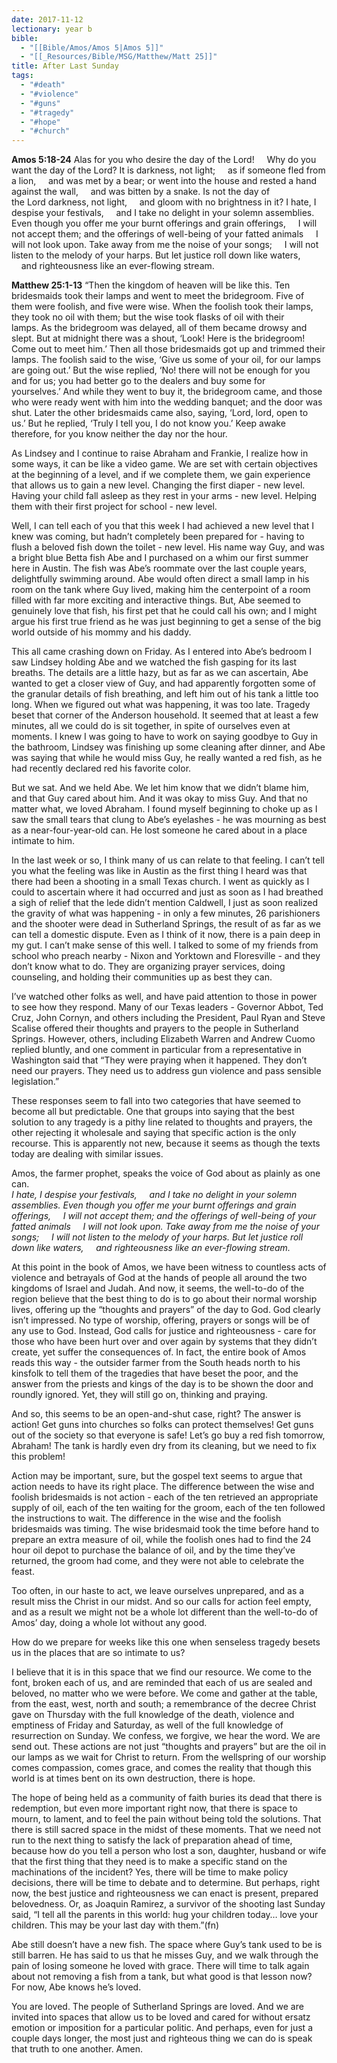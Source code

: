 ```yaml
---
date: 2017-11-12
lectionary: year b
bible:
  - "[[Bible/Amos/Amos 5|Amos 5]]"
  - "[[_Resources/Bible/MSG/Matthew/Matt 25]]"
title: After Last Sunday
tags:
  - "#death"
  - "#violence"
  - "#guns"
  - "#tragedy"
  - "#hope"
  - "#church"
---
```


**Amos 5:18-24**
Alas for you who desire the day of the Lord!     Why do you want the day of the Lord? It is darkness, not light;
    as if someone fled from a lion,     and was met by a bear; or went into the house and rested a hand against the wall,     and was bitten by a snake.
Is not the day of the Lord darkness, not light,     and gloom with no brightness in it?
I hate, I despise your festivals,     and I take no delight in your solemn assemblies.
Even though you offer me your burnt offerings and grain offerings,     I will not accept them; and the offerings of well-being of your fatted animals     I will not look upon.
Take away from me the noise of your songs;     I will not listen to the melody of your harps.
But let justice roll down like waters,     and righteousness like an ever-flowing stream.

**Matthew 25:1-13**
“Then the kingdom of heaven will be like this. Ten bridesmaids took their lamps and went to meet the bridegroom. Five of them were foolish, and five were wise. When the foolish took their lamps, they took no oil with them; but the wise took flasks of oil with their lamps. As the bridegroom was delayed, all of them became drowsy and slept. But at midnight there was a shout, ‘Look! Here is the bridegroom! Come out to meet him.’ Then all those bridesmaids got up and trimmed their lamps. The foolish said to the wise, ‘Give us some of your oil, for our lamps are going out.’ But the wise replied, ‘No! there will not be enough for you and for us; you had better go to the dealers and buy some for yourselves.’ And while they went to buy it, the bridegroom came, and those who were ready went with him into the wedding banquet; and the door was shut. Later the other bridesmaids came also, saying, ‘Lord, lord, open to us.’ But he replied, ‘Truly I tell you, I do not know you.’ Keep awake therefore, for you know neither the day nor the hour.

As Lindsey and I continue to raise Abraham and Frankie, I realize how in some ways, it can be like a video game.  We are set with certain objectives at the beginning of a level, and if we complete them, we gain experience that allows us to gain a new level.  Changing the first diaper - new level.  Having your child fall asleep as they rest in your arms - new level.  Helping them with their first project for school - new level.

Well, I can tell each of you that this week I had achieved a new level that I knew was coming, but hadn’t completely been prepared for - having to flush a beloved fish down the toilet - new level.  His name way Guy, and was a bright blue Betta fish Abe and I purchased on a whim our first summer here in Austin.  The fish was Abe’s roommate over the last couple years, delightfully swimming around.  Abe would often direct a small lamp in his room on the tank where Guy lived, making him the centerpoint of a room filled with far more exciting and interactive things.  But, Abe seemed to genuinely love that fish, his first pet that he could call his own; and I might argue his first true friend as he was just beginning to get a sense of the big world outside of his mommy and his daddy.

This all came crashing down on Friday. As I entered into Abe’s bedroom I saw Lindsey holding Abe and we watched the fish gasping for its last breaths.  The details are a little hazy, but as far as we can ascertain, Abe wanted to get a closer view of Guy, and had apparently forgotten some of the granular details of fish breathing, and left him out of his tank a little too long.  When we figured out what was happening, it was too late.  Tragedy beset that corner of the Anderson household.  It seemed that at least a few minutes, all we could do is sit together, in spite of ourselves even at moments.  I knew I was going to have to work on saying goodbye to Guy in the bathroom, Lindsey was finishing up some cleaning after dinner, and Abe was saying that while he would miss Guy, he really wanted a red fish, as he had recently declared red his favorite color.

But we sat.  And we held Abe.  We let him know that we didn’t blame him, and that Guy cared about him.  And it was okay to miss Guy.  And that no matter what, we loved Abraham.  I found myself beginning to choke up as I saw the small tears that clung to Abe’s eyelashes - he was mourning as best as a near-four-year-old can.  He lost someone he cared about in a place intimate to him.

In the last week or so, I think many of us can relate to that feeling.  I can’t tell you what the feeling was like in Austin as the first thing I heard was that there had been a shooting in a small Texas church.  I went as quickly as I could to ascertain where it had occurred and just as soon as I had breathed a sigh of relief that the lede didn’t mention Caldwell, I just as soon realized the gravity of what was happening - in only a few minutes, 26 parishioners and the shooter were dead in Sutherland Springs, the result of as far as we can tell a domestic dispute.  Even as I think of it now, there is a pain deep in my gut.  I can’t make sense of this well.  I talked to some of my friends from school who preach nearby - Nixon and Yorktown and Floresville - and they don’t know what to do.  They are organizing prayer services, doing counseling, and holding their communities up as best they can.

I’ve watched other folks as well, and have paid attention to those in power to see how they respond.  Many of our Texas leaders - Governor Abbot, Ted Cruz, John Cornyn, and others including the President, Paul Ryan and Steve Scalise offered their thoughts and prayers to the people in Sutherland Springs.  However, others, including Elizabeth Warren and Andrew Cuomo replied bluntly,  and one comment in particular from a representative in Washington said that “They were praying when it happened. They don’t need our prayers. They need us to address gun violence and pass sensible legislation.”

These responses seem to fall into two categories that have seemed to become all but predictable.  One that groups into saying that the best solution to any tragedy is a pithy line related to thoughts and prayers, the other rejecting it wholesale and saying that specific action is the only recourse.  This is apparently not new, because it seems as though the texts today are dealing with similar issues.

Amos, the farmer prophet, speaks the voice of God about as plainly as one can.  
_I hate, I despise your festivals,     and I take no delight in your solemn assemblies._
_Even though you offer me your burnt offerings and grain offerings,     I will not accept them; and the offerings of well-being of your fatted animals     I will not look upon._
_Take away from me the noise of your songs;     I will not listen to the melody of your harps._
_But let justice roll down like waters,     and righteousness like an ever-flowing stream._

At this point in the book of Amos, we have been witness to countless acts of violence and betrayals of God at the hands of people all around the two kingdoms of Israel and Judah.  And now, it seems, the well-to-do of the region believe that the best thing to do is to go about their normal worship lives, offering up the “thoughts and prayers” of the day to God.  God clearly isn’t impressed.  No type of worship, offering, prayers or songs will be of any use to God.  Instead, God calls for justice and righteousness - care for those who have been hurt over and over again by systems that they didn’t create, yet suffer the consequences of.  In fact, the entire book of Amos reads this way - the outsider farmer from the South heads north to his kinsfolk to tell them of the tragedies that have beset the poor, and the answer from the priests and kings of the day is to be shown the door and roundly ignored.  Yet, they will still go on, thinking and praying.  

And so, this seems to be an open-and-shut case, right?  The answer is action!  Get guns into churches so folks can protect themselves!  Get guns out of the society so that everyone is safe!  Let’s go buy a red fish tomorrow, Abraham!  The tank is hardly even dry from its cleaning, but we need to fix this problem!

Action may be important, sure, but the gospel text seems to argue that action needs to have its right place.  The difference between the wise and foolish bridesmaids is not action - each of the ten retrieved an appropriate supply of oil, each of the ten waiting for the groom, each of the ten followed the instructions to wait.  The difference in the wise and the foolish bridesmaids was timing.  The wise bridesmaid took the time before hand to prepare an extra measure of oil, while the foolish ones had to find the 24 hour oil depot to purchase the balance of oil, and by the time they’ve returned, the groom had come, and they were not able to celebrate the feast.

Too often, in our haste to act, we leave ourselves unprepared, and as a result miss the Christ in our midst.  And so our calls for action feel empty, and as a result we might not be a whole lot different than the well-to-do of Amos’ day, doing a whole lot without any good.

How do we prepare for weeks like this one when senseless tragedy besets us in the places that are so intimate to us?

I believe that it is in this space that we find our resource.  We come to the font, broken each of us, and are reminded that each of us are sealed and beloved, no matter who we were before.  We come and gather at the table, from the east, west, north and south; a remembrance of the decree Christ gave on Thursday with the full knowledge of the death, violence and emptiness of Friday and Saturday, as well of the full knowledge of resurrection on Sunday.  We confess, we forgive, we hear the word.  We are send out.  These actions are not just “thoughts and prayers” but are the oil in our lamps as we wait for Christ to return.  From the wellspring of our worship comes compassion, comes grace, and comes the reality that though this world is at times bent on its own destruction, there is hope.

The hope of being held as a community of faith buries its dead that there is redemption, but even more important right now, that there is space to mourn, to lament, and to feel the pain without being told the solutions.  That there is still sacred space in the midst of these moments.  That we need not run to the next thing to satisfy the lack of preparation ahead of time, because how do you tell a person who lost a son, daughter, husband or wife that the first thing that they need is to make a specific stand on the machinations of the incident?  Yes, there will be time to make policy decisions, there will be time to debate and to determine.  But perhaps, right now, the best justice and righteousness we can enact is present, prepared belovedness.  Or, as Joaquin Ramirez, a survivor of the shooting last Sunday said, “I tell all the parents in this world: hug your children today… love your children.  This may be your last day with them.”(fn)

Abe still doesn’t have a new fish.  The space where Guy’s tank used to be is still barren.  He has said to us that he misses Guy, and we walk through the pain of losing someone he loved with grace.  There will time to talk again about not removing a fish from a tank, but what good is that lesson now?  For now, Abe knows he’s loved.

You are loved. The people of Sutherland Springs are loved.  And we are invited into spaces that allow us to be loved and cared for without ersatz emotion or imposition for a particular politic.  And perhaps, even for just a couple days longer, the most just and righteous thing we can do is speak that truth to one another.  Amen.